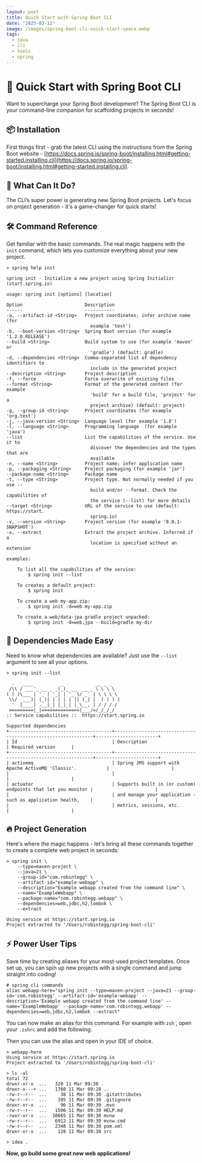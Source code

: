 ```yaml
---
layout: post
title: Quick Start with Spring Boot CLI
date: "2025-03-11"
image: /images/spring-boot-cli-suick-start-space.webp
tags:
  - java
  - cli
  - tools
  - spring
---
```

# 🚀 Quick Start with Spring Boot CLI

Want to supercharge your Spring Boot development? The Spring Boot CLI is your command-line companion for scaffolding projects in seconds!

## 📦 Installation

First things first - grab the latest CLI using the instructions from the Spring Boot website - [https://docs.spring.io/spring-boot/installing.html#getting-started.installing.cli](https://docs.spring.io/spring-boot/installing.html#getting-started.installing.cli)

## 🎯 What Can It Do?

The CLI’s super power is generating new Spring Boot projects. Let's focus on project generation - it's a game-changer for quick starts!

## 🛠️ Command Reference

Get familiar with the basic commands. The real magic happens with the `init` command, which lets you customize everything about your new project.

```shell
> spring help init

spring init - Initialize a new project using Spring Initializr (start.spring.io)

usage: spring init [options] [location]

Option                       Description
------                       -----------
-a, --artifact-id <String>   Project coordinates; infer archive name (for
                               example 'test')
-b, --boot-version <String>  Spring Boot version (for example '1.2.0.RELEASE')
--build <String>             Build system to use (for example 'maven' or
                               'gradle') (default: gradle)
-d, --dependencies <String>  Comma-separated list of dependency identifiers to
                               include in the generated project
--description <String>       Project description
-f, --force                  Force overwrite of existing files
--format <String>            Format of the generated content (for example
                               'build' for a build file, 'project' for a
                               project archive) (default: project)
-g, --group-id <String>      Project coordinates (for example 'org.test')
-j, --java-version <String>  Language level (for example '1.8')
-l, --language <String>      Programming language  (for example 'java')
--list                       List the capabilities of the service. Use it to
                               discover the dependencies and the types that are
                               available
-n, --name <String>          Project name; infer application name
-p, --packaging <String>     Project packaging (for example 'jar')
--package-name <String>      Package name
-t, --type <String>          Project type. Not normally needed if you use --
                               build and/or --format. Check the capabilities of
                               the service (--list) for more details
--target <String>            URL of the service to use (default: https://start.
                               spring.io)
-v, --version <String>       Project version (for example '0.0.1-SNAPSHOT')
-x, --extract                Extract the project archive. Inferred if a
                               location is specified without an extension

examples:

    To list all the capabilities of the service:
        $ spring init --list

    To creates a default project:
        $ spring init

    To create a web my-app.zip:
        $ spring init -d=web my-app.zip

    To create a web/data-jpa gradle project unpacked:
        $ spring init -d=web,jpa --build=gradle my-dir

```

## 🧩 Dependencies Made Easy

Need to know what dependencies are available? Just use the `--list` argument to see all your options.

```shell
> spring init --list

  .   ____          _            __ _ _
 /\\ / ___'_ __ _ _(_)_ __  __ _ \ \ \ \
( ( )\___ | '_ | '_| | '_ \/ _` | \ \ \ \
 \\/  ___)| |_)| | | | | || (_| |  ) ) ) )
  '  |____| .__|_| |_|_| |_\__, | / / / /
 =========|_|==============|___/=/_/_/_/
:: Service capabilities ::  https://start.spring.io

Supported dependencies
+--------------------------------------+--------------------------------------------------------------+-----------------------+
| Id                                   | Description                                                  | Required version      |
+--------------------------------------+--------------------------------------------------------------+-----------------------+
| activemq                             | Spring JMS support with Apache ActiveMQ 'Classic'.           |                       |
|                                      |                                                              |                       |
| actuator                             | Supports built in (or custom) endpoints that let you monitor |                       |
|                                      | and manage your application - such as application health,    |                       |
|                                      | metrics, sessions, etc.                                      |                       |
```

## 🔥 Project Generation

Here's where the magic happens - let's bring all these commands together to create a complete web project in seconds:

```shell
> spring init \
    --type=maven-project \
    --java=21 \
    --group-id="com.robintegg" \
    --artifact-id="example-webapp" \
    --description="Example webapp created from the command line" \
    --name="ExampleWebapp" \
    --package-name="com.robintegg.webapp" \
    --dependencies=web,jdbc,h2,lombok \
    --extract
		
Using service at https://start.spring.io
Project extracted to '/Users/robintegg/spring-boot-cli'
```

## ⚡ Power User Tips

Save time by creating aliases for your most-used project templates. Once set up, you can spin up new projects with a single command and jump straight into coding!

```shell
# spring cli commands
alias webapp-here="spring init --type=maven-project --java=21 --group-id='com.robintegg' --artifact-id='example-webapp' --description='Example webapp created from the command line' --name='ExampleWebapp' --package-name='com.robintegg.webapp' --dependencies=web,jdbc,h2,lombok --extract"
```

You can now make an alias for this command. For example with `zsh` , open your `.zshrc` and add the following.

Then you can use the alias and open in your IDE of choice.

```shell
> webapp-here
Using service at https://start.spring.io
Project extracted to '/Users/robintegg/spring-boot-cli'

> ls -al
total 72
drwxr-xr-x  ...   320 11 Mar 09:30 .
drwxr-x---+ ...   1760 11 Mar 09:28 ..
-rw-r--r--  ...     38 11 Mar 09:30 .gitattributes
-rw-r--r--  ...    395 11 Mar 09:30 .gitignore
drwxr-xr-x  ...     96 11 Mar 09:30 .mvn
-rw-r--r--  ...   1506 11 Mar 09:30 HELP.md
-rwxr-xr-x  ...  10665 11 Mar 09:30 mvnw
-rw-r--r--  ...   6912 11 Mar 09:30 mvnw.cmd
-rw-r--r--  ...   2348 11 Mar 09:30 pom.xml
drwxr-xr-x  ...    128 11 Mar 09:30 src

> idea .
```

**Now, go build some great new web applications!**